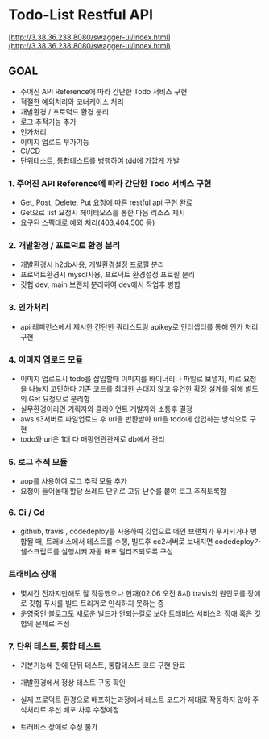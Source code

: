 # Todo-List Restful API

[http://3.38.36.238:8080/swagger-ui/index.html](http://3.38.36.238:8080/swagger-ui/index.html)

## GOAL

- 주어진 API Reference에 따라 간단한 Todo 서비스 구현
- 적절한 예외처리와 코너케이스 처리
- 개발환경 / 프로덕드 환경 분리
- 로그 추적기능 추가
- 인가처리
- 이미지 업로드 부가기능
- CI/CD
- 단위테스트, 통합테스트를 병행하여 tdd에 가깝게 개발


### 1. 주어진 API Reference에 따라 간단한 Todo 서비스 구현

- Get, Post, Delete, Put 요청에 따른 restful api 구현 완료
- Get으로 list 요청시 헤이티오스를 통한 다음 리소스 제시
- 요구된 스펙대로 예외 처리(403,404,500 등)

### 2. 개발환경 / 프로덕트 환경 분리

- 개발환경시 h2db사용, 개발환경설정 프로필 분리
- 프로덕트환경시 mysql사용, 프로덕트 환경설정 프로필 분리
- 깃헙 dev, main 브랜치 분리하여 dev에서 작업후 병합

### 3. 인가처리
- api 레퍼런스에서 제시한 간단한 쿼리스트링 apikey로 인터셉터를 통해 인가 처리 구현

### 4. 이미지 업로드 모듈
- 이미지 업로드시 todo를 삽입할때 이미지를 바이너리나 파일로 보낼지, 따로 요청을 나눌지 고민하다 기존 코드를 최대한 손대지 않고
유연한 확장 설계를 위해 별도의 Get 요청으로 분리함
- 실무환경이라면 기획자와 클라이언트 개발자와 소통후 결정
- aws s3서버로 파일업로드 후 url을 반환받아 url을 todo에 삽입하는 방식으로 구현
- todo와 url은 1대 다 매핑연관관계로 db에서 관리

### 5. 로그 추적 모듈
- aop를 사용하여 로그 추적 모듈 추가
- 요청이 들어올때 할당 쓰레드 단위로 고유 난수를 붙여 로그 추적토록함

### 6. Ci / Cd
- github, travis , codedeploy를 사용하여 깃헙으로 메인 브랜치가 푸시되거나 병합될 때, 트래비스에서 테스트를 수행, 
빌드후 ec2서버로 보내지면 codedeploy가 쉘스크립트를 실행시켜 자동 배포 릴리즈되도록 구성

### 트래비스 장애 
- 몇시간 전까지만해도 잘 작동했으나 현재(02.06 오전 8시) travis의 원인모를 장애로 깃헙 푸시를 빌드 트리거로 인식하지 못하는 중
- 운영중인 블로그도 새로운 빌드가 안되는걸로 보아 트래비스 서비스의 장애 혹은 깃헙의 문제로 추정

### 7. 단위 테스트, 통합 테스트

- 기본기능에 한에 단뒤 테스트, 통합테스트 코드 구현 완료

- 개발환경에서 정상 테스트 구동 확인

- 실제 프로덕트 환경으로 배포하는과정에서 테스트 코드가 제대로 작동하지 않아 주석처리로 우선 배포 차후 수정예정
- 트래비스 장애로 수정 불가